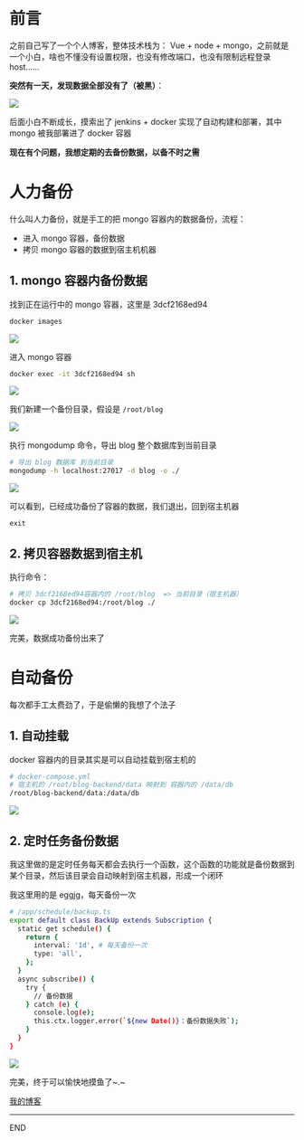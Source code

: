 # 前言

之前自己写了一个个人博客，整体技术栈为： Vue + node + mongo，之前就是一个小白，啥也不懂没有设置权限，也没有修改端口，也没有限制远程登录host......

**突然有一天，发现数据全部没有了（被黑）**：

![](https://upload-images.jianshu.io/upload_images/10390288-227736f8db424f6a.png?imageMogr2/auto-orient/strip%7CimageView2/2/w/1240)

后面小白不断成长，摸索出了 jenkins + docker 实现了自动构建和部署，其中 mongo 被我部署进了 docker 容器

**现在有个问题，我想定期的去备份数据，以备不时之需**

# 人力备份

什么叫人力备份，就是手工的把 mongo 容器内的数据备份，流程：

- 进入 mongo 容器，备份数据
- 拷贝 mongo 容器的数据到宿主机机器

## 1. mongo 容器内备份数据

找到正在运行中的 mongo 容器，这里是 3dcf2168ed94

``` bash 
docker images
```
![](https://upload-images.jianshu.io/upload_images/10390288-fa5360ac44685a2d.png?imageMogr2/auto-orient/strip%7CimageView2/2/w/1240)

进入 mongo 容器

``` bash 
docker exec -it 3dcf2168ed94 sh
```

![](https://upload-images.jianshu.io/upload_images/10390288-be6f21fdfb5c3093.png?imageMogr2/auto-orient/strip%7CimageView2/2/w/1240)

我们新建一个备份目录，假设是 ```/root/blog```

![](https://upload-images.jianshu.io/upload_images/10390288-7b08ed9a30e2707e.png?imageMogr2/auto-orient/strip%7CimageView2/2/w/1240)


执行 mongodump 命令，导出 blog 整个数据库到当前目录

``` bash 
# 导出 blog 数据库 到当前目录
mongodump -h localhost:27017 -d blog -o ./
```

![](https://upload-images.jianshu.io/upload_images/10390288-5146b5e61d3e9e71.png?imageMogr2/auto-orient/strip%7CimageView2/2/w/1240)


可以看到，已经成功备份了容器的数据，我们退出，回到宿主机器

``` basj
exit
```

## 2. 拷贝容器数据到宿主机

执行命令：

``` bash 
# 拷贝 3dcf2168ed94容器内的 /root/blog  => 当前目录（宿主机器）
docker cp 3dcf2168ed94:/root/blog ./
```

![](https://upload-images.jianshu.io/upload_images/10390288-ceb528eeb5043c84.png?imageMogr2/auto-orient/strip%7CimageView2/2/w/1240)


完美，数据成功备份出来了

# 自动备份

每次都手工太费劲了，于是偷懒的我想了个法子

## 1. 自动挂载

docker 容器内的目录其实是可以自动挂载到宿主机的

``` bash 
# docker-compose.yml
# 宿主机的 /root/blog-backend/data 映射到 容器内的 /data/db
/root/blog-backend/data:/data/db
```

![](https://upload-images.jianshu.io/upload_images/10390288-2a853a67245636ad.png?imageMogr2/auto-orient/strip%7CimageView2/2/w/1240)

## 2. 定时任务备份数据

我这里做的是定时任务每天都会去执行一个函数，这个函数的功能就是备份数据到某个目录，然后该目录会自动映射到宿主机器，形成一个闭环

我这里用的是 eggjg，每天备份一次

``` bash 
# /app/schedule/backup.ts
export default class BackUp extends Subscription {
  static get schedule() {
    return {
      interval: '1d', # 每天备份一次
      type: 'all',
    };
  }
  async subscribe() {
    try {
      // 备份数据
    } catch (e) {
      console.log(e);
      this.ctx.logger.error(`${new Date()}：备份数据失败`);
    }
  }
}
```

![](https://upload-images.jianshu.io/upload_images/10390288-d9f79caf06663c6e.png?imageMogr2/auto-orient/strip%7CimageView2/2/w/1240)


完美，终于可以愉快地摸鱼了~.~


[我的博客](https://github.com/zhongzihao1996/my-blog/tree/master)

---

END
